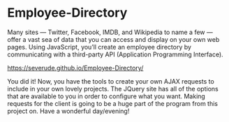 # Employee-Directory

Many sites — Twitter, Facebook, IMDB, and Wikipedia to name a few — offer a vast sea of data that you can access and display on your own web pages. Using JavaScript, you’ll create an employee directory by communicating with a third-party API (Application Programming Interface).

https://severude.github.io/Employee-Directory/

You did it! Now, you have the tools to create your own AJAX requests to include in your own lovely projects. The JQuery site has all of the options that are available to you in order to configure what you want. Making requests for the client is going to be a huge part of the program from this project on. Have a wonderful day/evening!